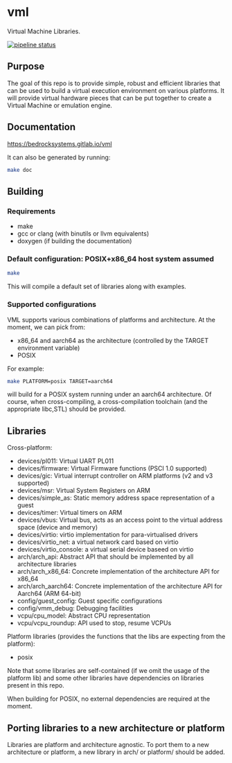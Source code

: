 # vml

Virtual Machine Libraries.

[![pipeline status](https://gitlab.com/bedrocksystems/vml/badges/master/pipeline.svg)](https://gitlab.com/bedrocksystems/vml/commits/master)

## Purpose

The goal of this repo is to provide simple, robust and efficient libraries that can be used to build
a virtual execution environment on various platforms. It will provide virtual hardware pieces that can
be put together to create a Virtual Machine or emulation engine.

## Documentation

https://bedrocksystems.gitlab.io/vml

It can also be generated by running:
```sh
make doc
```

## Building

### Requirements
- make
- gcc or clang (with binutils or llvm equivalents)
- doxygen (if building the documentation)

### Default configuration: POSIX+x86_64 host system assumed
```sh
make
```

This will compile a default set of libraries along with examples.

### Supported configurations

VML supports various combinations of platforms and architecture. At the moment, we can pick from:

- x86_64 and aarch64 as the architecture (controlled by the TARGET environment variable)
- POSIX

For example:
```sh
make PLATFORM=posix TARGET=aarch64
```

will build for a POSIX system running under an aarch64 architecture. Of course, when cross-compiling, a
cross-compilation toolchain (and the appropriate libc,STL) should be provided.

## Libraries

Cross-platform:
- devices/pl011: Virtual UART PL011
- devices/firmware: Virtual Firmware functions (PSCI 1.0 supported)
- devices/gic: Virtual interrupt controller on ARM platforms (v2 and v3 supported)
- devices/msr: Virtual System Registers on ARM
- devices/simple_as: Static memory address space representation of a guest
- devices/timer: Virtual timers on ARM
- devices/vbus: Virtual bus, acts as an access point to the virtual address space (device and memory)
- devices/virtio: virtio implementation for para-virtualised drivers
- devices/virtio_net: a virtual network card based on virtio
- devices/virtio_console: a virtual serial device baseed on virtio
- arch/arch_api: Abstract API that should be implemented by all architecture libraries
- arch/arch_x86_64: Concrete implementation of the architecture API for x86_64
- arch/arch_aarch64: Concrete implementation of the architecture API for Aarch64 (ARM 64-bit)
- config/guest_config: Guest specific configurations
- config/vmm_debug: Debugging facilities
- vcpu/cpu_model: Abstract CPU representation
- vcpu/vcpu_roundup: API used to stop, resume VCPUs

Platform libraries (provides the functions that the libs are expecting from the platform):
- posix

Note that some libraries are self-contained (if we omit the usage of the platform lib) and some other
libraries have dependencies on libraries present in this repo.

When building for POSIX, no external dependencies are required at the moment.

## Porting libraries to a new architecture or platform

Libraries are platform and architecture agnostic. To port them to a new architecture or platform,
a new library in arch/ or platform/ should be added.
